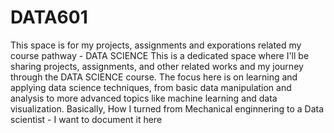 # DATA601
This space is for my projects, assignments and exporations related my course pathway - DATA SCIENCE
This is a dedicated space where I'll be sharing projects, assignments, and other related works and my journey through the DATA SCIENCE course. The focus here is on learning and applying data science techniques, from basic data manipulation and analysis to more advanced topics like machine learning and data visualization. Basically, How I turned from Mechanical enginnering to a Data scientist -  I want to document it here
